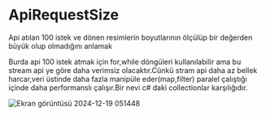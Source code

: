 # ApiRequestSize
Api atılan 100 istek ve dönen resimlerin boyutlarının ölçülüp bir değerden büyük olup olmadığını anlamak

Burda api 100 istek atmak için for,while döngüleri kullanılabilir ama bu stream api ye göre daha verimsiz olacaktır.Cünkü stram api daha az bellek harcar,veri üstinde daha fazla manipüle eder(map,filter) paralel çalıştığı içinde daha performanslı çalışır.Bir nevi c# daki collectionlar karşılığıdır.

![Ekran görüntüsü 2024-12-19 051448](https://github.com/user-attachments/assets/39141109-d878-43e3-850e-cfe96468f294)


